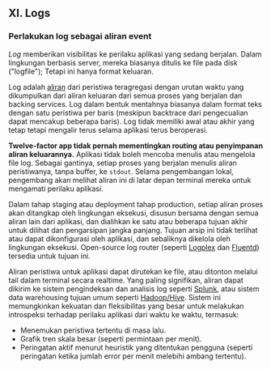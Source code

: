 ## XI. Logs
### Perlakukan log sebagai aliran event

*Log* memberikan visibilitas ke perilaku aplikasi yang sedang berjalan. Dalam lingkungan berbasis server, mereka biasanya ditulis ke file pada disk ("logfile"); Tetapi ini hanya format keluaran.

Log adalah [aliran](https://adam.herokuapp.com/past/2011/4/1/logs_are_streams_not_files/) dari peristiwa teragregasi dengan urutan waktu yang dikumpulkan dari aliran keluaran dari semua proses yang berjalan dan backing services. Log dalam bentuk mentahnya biasanya dalam format teks dengan satu peristiwa per baris (meskipun backtrace dari pengecualian dapat mencakup beberapa baris). Log tidak memiliki awal atau akhir yang tetap tetapi mengalir terus selama aplikasi terus beroperasi.

**Twelve-factor app tidak pernah mementingkan routing atau penyimpanan aliran keluarannya.** Aplikasi tidak boleh mencoba menulis atau mengelola file log. Sebagai gantinya, setiap proses yang berjalan menulis aliran peristiwanya, tanpa buffer, ke `stdout`. Selama pengembangan lokal, pengembang akan melihat aliran ini di latar depan terminal mereka untuk mengamati perilaku aplikasi.

Dalam tahap staging atau deployment tahap production, setiap aliran proses akan ditangkap oleh lingkungan eksekusi, disusun bersama dengan semua aliran lain dari aplikasi, dan dialihkan ke satu atau beberapa tujuan akhir untuk dilihat dan pengarsipan jangka panjang. Tujuan arsip ini tidak terlihat atau dapat dikonfigurasi oleh aplikasi, dan sebaliknya dikelola oleh lingkungan eksekusi. Open-source log router (seperti [Logplex](https://github.com/heroku/logplex) dan [Fluentd](https://github.com/fluent/fluentd)) tersedia untuk tujuan ini.

Aliran peristiwa untuk aplikasi dapat dirutekan ke file, atau ditonton melalui tail dalam terminal secara realtime. Yang paling signifikan, aliran dapat dikirim ke sistem pengindeksan dan analisis log seperti [Splunk](http://www.splunk.com/), atau sistem data warehousing tujuan umum seperti [Hadoop/Hive](http://hive.apache.org/). Sistem ini memungkinkan kekuatan dan fleksibilitas yang besar untuk melakukan introspeksi terhadap perilaku aplikasi dari waktu ke waktu, termasuk:

* Menemukan peristiwa tertentu di masa lalu.
* Grafik tren skala besar (seperti permintaan per menit).
* Peringatan aktif menurut heuristik yang ditentukan pengguna (seperti peringatan ketika jumlah error per menit melebihi ambang tertentu).

